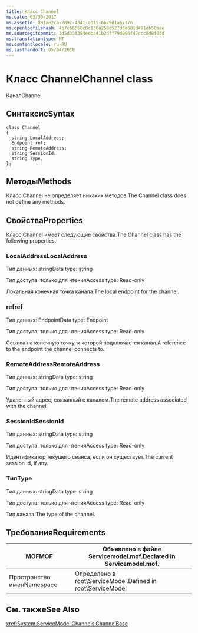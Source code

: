 ```yaml
---
title: Класс Channel
ms.date: 03/30/2017
ms.assetid: d9fae2ca-209c-4341-a0f5-6b79d1a67776
ms.openlocfilehash: 4b7c66560c0c136a258c527d8a681d491eb50aae
ms.sourcegitcommit: 3d5d33f384eeba41b2dff79d096f47ccc8d8f03d
ms.translationtype: MT
ms.contentlocale: ru-RU
ms.lasthandoff: 05/04/2018
---
```

# <a name="channel-class"></a><span data-ttu-id="56f70-102">Класс Channel</span><span class="sxs-lookup"><span data-stu-id="56f70-102">Channel class</span></span>
<span data-ttu-id="56f70-103">Канал</span><span class="sxs-lookup"><span data-stu-id="56f70-103">Channel</span></span>  
  
## <a name="syntax"></a><span data-ttu-id="56f70-104">Синтаксис</span><span class="sxs-lookup"><span data-stu-id="56f70-104">Syntax</span></span>  
  
```  
class Channel  
{  
  string LocalAddress;  
  Endpoint ref;  
  string RemoteAddress;  
  string SessionId;  
  string Type;  
};  
```  
  
## <a name="methods"></a><span data-ttu-id="56f70-105">Методы</span><span class="sxs-lookup"><span data-stu-id="56f70-105">Methods</span></span>  
 <span data-ttu-id="56f70-106">Класс Channel не определяет никаких методов.</span><span class="sxs-lookup"><span data-stu-id="56f70-106">The Channel class does not define any methods.</span></span>  
  
## <a name="properties"></a><span data-ttu-id="56f70-107">Свойства</span><span class="sxs-lookup"><span data-stu-id="56f70-107">Properties</span></span>  
 <span data-ttu-id="56f70-108">Класс Channel имеет следующие свойства.</span><span class="sxs-lookup"><span data-stu-id="56f70-108">The Channel class has the following properties.</span></span>  
  
### <a name="localaddress"></a><span data-ttu-id="56f70-109">LocalAddress</span><span class="sxs-lookup"><span data-stu-id="56f70-109">LocalAddress</span></span>  
 <span data-ttu-id="56f70-110">Тип данных: string</span><span class="sxs-lookup"><span data-stu-id="56f70-110">Data type: string</span></span>  
  
 <span data-ttu-id="56f70-111">Тип доступа: только для чтения</span><span class="sxs-lookup"><span data-stu-id="56f70-111">Access type: Read-only</span></span>  
  
 <span data-ttu-id="56f70-112">Локальная конечная точка канала.</span><span class="sxs-lookup"><span data-stu-id="56f70-112">The local endpoint for the channel.</span></span>  
  
### <a name="ref"></a><span data-ttu-id="56f70-113">ref</span><span class="sxs-lookup"><span data-stu-id="56f70-113">ref</span></span>  
 <span data-ttu-id="56f70-114">Тип данных: Endpoint</span><span class="sxs-lookup"><span data-stu-id="56f70-114">Data type: Endpoint</span></span>  
  
 <span data-ttu-id="56f70-115">Тип доступа: только для чтения</span><span class="sxs-lookup"><span data-stu-id="56f70-115">Access type: Read-only</span></span>  
  
 <span data-ttu-id="56f70-116">Ссылка на конечную точку, к которой подключается канал.</span><span class="sxs-lookup"><span data-stu-id="56f70-116">A reference to the endpoint the channel connects to.</span></span>  
  
### <a name="remoteaddress"></a><span data-ttu-id="56f70-117">RemoteAddress</span><span class="sxs-lookup"><span data-stu-id="56f70-117">RemoteAddress</span></span>  
 <span data-ttu-id="56f70-118">Тип данных: string</span><span class="sxs-lookup"><span data-stu-id="56f70-118">Data type: string</span></span>  
  
 <span data-ttu-id="56f70-119">Тип доступа: только для чтения</span><span class="sxs-lookup"><span data-stu-id="56f70-119">Access type: Read-only</span></span>  
  
 <span data-ttu-id="56f70-120">Удаленный адрес, связанный с каналом.</span><span class="sxs-lookup"><span data-stu-id="56f70-120">The remote address associated with the channel.</span></span>  
  
### <a name="sessionid"></a><span data-ttu-id="56f70-121">SessionId</span><span class="sxs-lookup"><span data-stu-id="56f70-121">SessionId</span></span>  
 <span data-ttu-id="56f70-122">Тип данных: string</span><span class="sxs-lookup"><span data-stu-id="56f70-122">Data type: string</span></span>  
  
 <span data-ttu-id="56f70-123">Тип доступа: только для чтения</span><span class="sxs-lookup"><span data-stu-id="56f70-123">Access type: Read-only</span></span>  
  
 <span data-ttu-id="56f70-124">Идентификатор текущего сеанса, если он существует.</span><span class="sxs-lookup"><span data-stu-id="56f70-124">The current session Id, if any.</span></span>  
  
### <a name="type"></a><span data-ttu-id="56f70-125">Тип</span><span class="sxs-lookup"><span data-stu-id="56f70-125">Type</span></span>  
 <span data-ttu-id="56f70-126">Тип данных: string</span><span class="sxs-lookup"><span data-stu-id="56f70-126">Data type: string</span></span>  
  
 <span data-ttu-id="56f70-127">Тип доступа: только для чтения</span><span class="sxs-lookup"><span data-stu-id="56f70-127">Access type: Read-only</span></span>  
  
 <span data-ttu-id="56f70-128">Тип канала.</span><span class="sxs-lookup"><span data-stu-id="56f70-128">The type of the channel.</span></span>  
  
## <a name="requirements"></a><span data-ttu-id="56f70-129">Требования</span><span class="sxs-lookup"><span data-stu-id="56f70-129">Requirements</span></span>  
  
|<span data-ttu-id="56f70-130">MOF</span><span class="sxs-lookup"><span data-stu-id="56f70-130">MOF</span></span>|<span data-ttu-id="56f70-131">Объявлено в файле Servicemodel.mof.</span><span class="sxs-lookup"><span data-stu-id="56f70-131">Declared in Servicemodel.mof.</span></span>|  
|---------|-----------------------------------|  
|<span data-ttu-id="56f70-132">Пространство имен</span><span class="sxs-lookup"><span data-stu-id="56f70-132">Namespace</span></span>|<span data-ttu-id="56f70-133">Определено в root\ServiceModel.</span><span class="sxs-lookup"><span data-stu-id="56f70-133">Defined in root\ServiceModel</span></span>|  
  
## <a name="see-also"></a><span data-ttu-id="56f70-134">См. также</span><span class="sxs-lookup"><span data-stu-id="56f70-134">See Also</span></span>  
 <xref:System.ServiceModel.Channels.ChannelBase>
